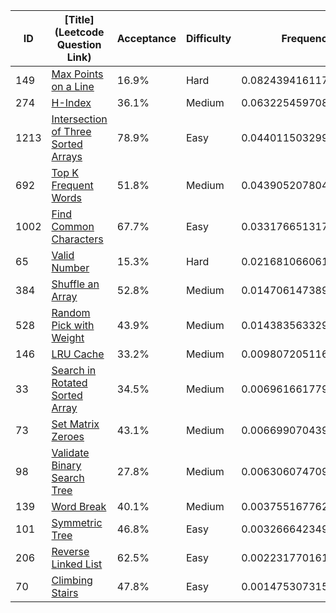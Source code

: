 |ID|[Title](Leetcode Question Link)|Acceptance|Difficulty|Frequency|
|----|-----|----|---|---|
|149|[Max Points on a Line]( https://leetcode.com/problems/max-points-on-a-line)|16.9%|Hard|0.08243941611799847|
|274|[H-Index]( https://leetcode.com/problems/h-index)|36.1%|Medium|0.0632254597089662|
|1213|[Intersection of Three Sorted Arrays]( https://leetcode.com/problems/intersection-of-three-sorted-arrays)|78.9%|Easy|0.04401150329993394|
|692|[Top K Frequent Words]( https://leetcode.com/problems/top-k-frequent-words)|51.8%|Medium|0.0439052078041538|
|1002|[Find Common Characters]( https://leetcode.com/problems/find-common-characters)|67.7%|Easy|0.033176651317732786|
|65|[Valid Number]( https://leetcode.com/problems/valid-number)|15.3%|Hard|0.02168106606132404|
|384|[Shuffle an Array]( https://leetcode.com/problems/shuffle-an-array)|52.8%|Medium|0.014706147389695468|
|528|[Random Pick with Weight]( https://leetcode.com/problems/random-pick-with-weight)|43.9%|Medium|0.014383563329954094|
|146|[LRU Cache]( https://leetcode.com/problems/lru-cache)|33.2%|Medium|0.009807205116964715|
|33|[Search in Rotated Sorted Array]( https://leetcode.com/problems/search-in-rotated-sorted-array)|34.5%|Medium|0.006961661779487692|
|73|[Set Matrix Zeroes]( https://leetcode.com/problems/set-matrix-zeroes)|43.1%|Medium|0.006699070439072842|
|98|[Validate Binary Search Tree]( https://leetcode.com/problems/validate-binary-search-tree)|27.8%|Medium|0.0063060747091605324|
|139|[Word Break]( https://leetcode.com/problems/word-break)|40.1%|Medium|0.003755167762323698|
|101|[Symmetric Tree]( https://leetcode.com/problems/symmetric-tree)|46.8%|Easy|0.0032666423495169026|
|206|[Reverse Linked List]( https://leetcode.com/problems/reverse-linked-list)|62.5%|Easy|0.002231770161393673|
|70|[Climbing Stairs]( https://leetcode.com/problems/climbing-stairs)|47.8%|Easy|0.0014753073158671238|
